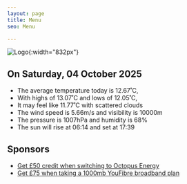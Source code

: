 ```yaml
---
layout: page
title: Menu
seo: Menu

---
```


![Logo](/images/logo.jpg){:width="832px"}

<!-- weather_marker starts -->
## On Saturday, 04 October 2025

- The average temperature today is 12.67˚C,
- With highs of 13.07˚C and lows of 12.05˚C,
- It may feel like 11.77˚C with scattered clouds
- The wind speed is 5.66m/s and visibility is 10000m
- The pressure is 1007hPa and humidity is 68%
- The sun will rise at 06:14 and set at 17:39

<!-- weather_marker ends -->

## Sponsors

- [Get £50 credit when switching to Octopus Energy](https://bit.ly/3oD1nnS)
- [Get £75 when taking a 1000mb YouFibre broadband plan](https://aklam.io/91zWhU?)
